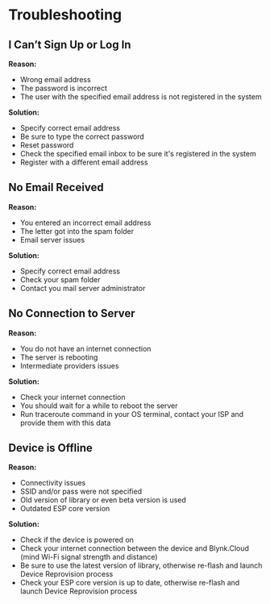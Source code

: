 # Troubleshooting

## I C**an’t Sign Up or Log In**

**Reason:**

* Wrong email address  
* The password is incorrect  
* The user with the specified email address is not registered in the system

**Solution:**

* Specify correct email address  
* Be sure to type the correct password  
* Reset password  
* Check the specified email inbox to be sure it's registered in the system  
* Register with a different email address

## **No Email Received**

**Reason:**

* You entered an incorrect email address  
* The letter got into the spam folder  
* Email server issues  

**Solution:**

* Specify correct email address  
* Check your spam folder  
* Contact you mail server administrator

## **No Connection to Server**

**Reason:**

* You do not have an internet connection  
* The server is rebooting  
* Intermediate providers issues

**Solution:**

* Check your internet connection  
* You should wait for a while to reboot the server  
* Run traceroute command in your OS terminal, contact your ISP and provide them with this data

## Device is Offline

**Reason:**

* Connectivity issues
* SSID and/or pass were not specified
* Old version of library or even beta version is used
* Outdated ESP core version

**Solution:**

* Check if the device is powered on
* Check your internet connection between the device and Blynk.Cloud \(mind Wi-Fi signal strength and distance\)
* Be sure to use the latest version of library, otherwise re-flash and launch Device Reprovision process
* Check your ESP core version is up to date, otherwise re-flash and launch Device Reprovision process

